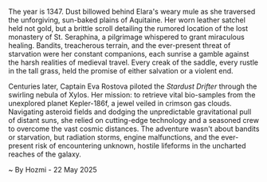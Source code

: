 
The year is 1347.  Dust billowed behind Elara's weary mule as she traversed the unforgiving, sun-baked plains of Aquitaine.  Her worn leather satchel held not gold, but a brittle scroll detailing the rumored location of the lost monastery of St. Seraphina, a pilgrimage whispered to grant miraculous healing.  Bandits, treacherous terrain, and the ever-present threat of starvation were her constant companions, each sunrise a gamble against the harsh realities of medieval travel.  Every creak of the saddle, every rustle in the tall grass, held the promise of either salvation or a violent end.

Centuries later, Captain Eva Rostova piloted the *Stardust Drifter* through the swirling nebula of Xylos.  Her mission: to retrieve vital bio-samples from the unexplored planet Kepler-186f, a jewel veiled in crimson gas clouds.  Navigating asteroid fields and dodging the unpredictable gravitational pull of distant suns, she relied on cutting-edge technology and a seasoned crew to overcome the vast cosmic distances. The adventure wasn't about bandits or starvation, but radiation storms, engine malfunctions, and the ever-present risk of encountering unknown, hostile lifeforms in the uncharted reaches of the galaxy.

~ By Hozmi - 22 May 2025
